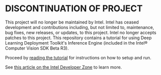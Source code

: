 # DISCONTINUATION OF PROJECT #
This project will no longer be maintained by Intel.
Intel has ceased development and contributions including, but not limited to, maintenance, bug fixes, new releases, or updates, to this project.
Intel no longer accepts patches to this project.
This repository contains a tutorial for using Deep Learning Deployment Toolkit's Inference Engine (included in the Intel® Computer Vision SDK Beta R3).  

Proceed by [reading the tutorial](1-object-detection-ssd/) for instructions on how to setup and run.

See [this article on the Intel Developer Zone](https://software.intel.com/en-us/articles/using-inference-to-accelerate-computer-vision-applications) to learn more.

